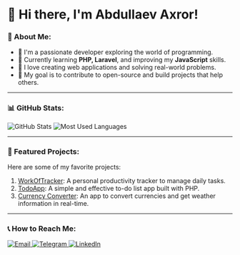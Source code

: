 # 🌟 Hi there, I'm Abdullaev Axror!

### 🌟 About Me:

- 🌟 I'm a passionate developer exploring the world of programming.
- 🌟 Currently learning **PHP, Laravel**, and improving my **JavaScript** skills.
- 🌟 I love creating web applications and solving real-world problems.
- 🌟 My goal is to contribute to open-source and build projects that help others.

---

### 📊 GitHub Stats:
![GitHub Stats](https://github-readme-stats.vercel.app/api?username=abdullaevaxror&show_icons=true&theme=radical)
![Most Used Languages](https://github-readme-stats.vercel.app/api/top-langs/?username=abdullaevaxror&layout=compact&theme=dark)

---

### 🌟 Featured Projects:
Here are some of my favorite projects:
1. [WorkOfTracker](https://github.com/abdullaevaxror/WorkOfTracker): A personal productivity tracker to manage daily tasks.
2. [TodoApp](https://github.com/abdullaevaxror/TodoApp): A simple and effective to-do list app built with PHP.
3. [Currency Converter](https://github.com/abdullaevaxror/CurrencyConverter): An app to convert currencies and get weather information in real-time.

---

### 📞 How to Reach Me:
<div align="left">
  <a href="mailto:abdullaevaxror122@gmail.com" target="_blank">
    <img src="https://img.shields.io/badge/Email-D14836?style=for-the-badge&logo=gmail&logoColor=white" alt="Email">
  </a>
  <a href="https://t.me/abdullaevaxror" target="_blank">
    <img src="https://img.shields.io/badge/Telegram-26A5E4?style=for-the-badge&logo=telegram&logoColor=white" alt="Telegram">
  </a>
  <a href="https://www.linkedin.com/in/abdullaev-axror/" target="_blank">
    <img src="https://img.shields.io/badge/LinkedIn-0077B5?style=for-the-badge&logo=linkedin&logoColor=white" alt="LinkedIn">
  </a>
</div>
